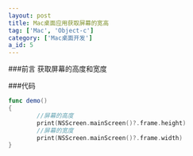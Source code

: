 ```yaml
---
layout: post
title: Mac桌面应用获取屏幕的宽高
tag: ['Mac', 'Object-c']
category: ['Mac桌面开发']
a_id: 5
---
```

	
###前言
	获取屏幕的高度和宽度

###代码
```swift
func demo()
{
    	//屏幕的高度
    	print(NSScreen.mainScreen()?.frame.height)
    	//屏幕的宽度
    	print(NSScreen.mainScreen()?.frame.width)
}

```
